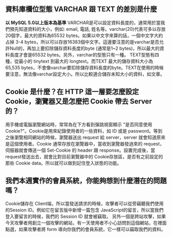 ## 資料庫欄位型態 VARCHAR 跟 TEXT 的差別是什麼
**以 MySQL 5.0以上版本為基準**
VARCHAR是可以設定資料長度的，通常用於當我們預先知道資料的大小，例如: email, 電話, 姓名等。varchar(20)代表可多以存放20個字，最大的資料為65532 bytes。如果以中文字來算的話，一個中文字大約占掉 3-4 bytes，所以可以存放16383個中文字。這邊要注意的是varchar是否允許Null的，再加上要扣除儲存資料長度的byte (通常是1~2 bytes)，所以最大的資料長度才會是65532 bytes。另外，varchar的型態只有一種。
TEXT型態有四種，從最小的 tinytext 到最大的 longtext。而TEXT 最大的儲存資料大小為 65,535 bytes，不會像varchar要扣除儲存資料長度的byte。TEXT在使用的時候要注意，無法像varchar設定大小。所以比較適合儲存未知大小的資料，如文章。

## Cookie 是什麼？在 HTTP 這一層要怎麼設定 Cookie，瀏覽器又是怎麼把 Cookie 帶去 Server 的？
用手機或電腦瀏覽網站時，常常為在下方看到彈跳視窗顯示 "是否同意使用Cookie?"。Cookie是用來紀錄使用者的一些資料，如 ID 或是 password。等到之後瀏覽相同網站的時候，瀏覽器送出 request 給 server，server 就會知道原來是這個使用者。Cookie 通常存放在瀏覽器中，當收到瀏覽器發過來的 request，伺服器就會傳送一個 Set-Cookie 的 header 跟 response。設置完成後，當request發送出去，就會比對目前瀏覽器中的 Cookie存放區，是否有之前設定的那些 Cookie data。所以就可以做到記住登入狀態的功能。

## 我們本週實作的會員系統，你能夠想到什麼潛在的問題嗎？
Cookie儲存在 Client端，所以當發送請求的時候，攻擊者可以從旁竊聽我們使用的Session ID。例如它在留言版中新增一篇包含 JavaScript的留言，所以當我們登入要留言的時候，我們的 Session ID 就會被竊取。
另外一個是跨站攻擊，如果今天攻擊者用創立一個攻擊的網站，有一天使用者不小心訪問到這個網站，在裡面點選，如果攻擊者將 form 導向你我們的會員系統，它一樣可以竊取我們的資料。